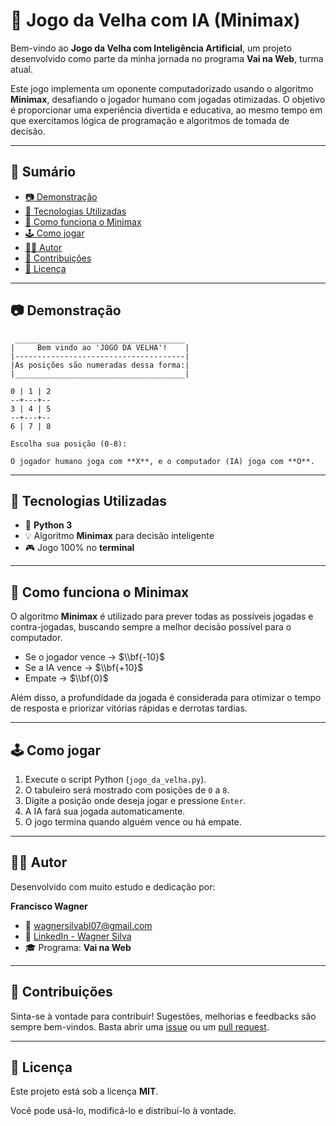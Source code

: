 # 🧠 Jogo da Velha com IA (Minimax)

Bem-vindo ao **Jogo da Velha com Inteligência Artificial**, um projeto desenvolvido como parte da minha jornada no programa **Vai na Web**, turma atual.

Este jogo implementa um oponente computadorizado usando o algoritmo **Minimax**, desafiando o jogador humano com jogadas otimizadas. O objetivo é proporcionar uma experiência divertida e educativa, ao mesmo tempo em que exercitamos lógica de programação e algoritmos de tomada de decisão.

---

## 📌 Sumário

- [📷 Demonstração](#-demonstração)
- [🚀 Tecnologias Utilizadas](#-tecnologias-utilizadas)
- [🧠 Como funciona o Minimax](#-como-funciona-o-minimax)
- [🕹️ Como jogar](#️-como-jogar)
- [🙋‍♂️ Autor](#-autor)
- [🤝 Contribuições](#-contribuições)
- [📝 Licença](#-licença)

---

## 📷 Demonstração

```text
 ______________________________________      
|     Bem vindo ao 'JOGO DA VELHA'!    |
|--------------------------------------|
|As posições são numeradas dessa forma:|           
|______________________________________|

0 | 1 | 2
--+---+--
3 | 4 | 5
--+---+--
6 | 7 | 8

Escolha sua posição (0-8):

O jogador humano joga com **X**, e o computador (IA) joga com **O**.
````
---

## 🚀 Tecnologias Utilizadas

* 🐍 **Python 3**
* 💡 Algoritmo **Minimax** para decisão inteligente
* 🎮 Jogo 100% no **terminal**

---

## 🧠 Como funciona o Minimax

O algoritmo **Minimax** é utilizado para prever todas as possíveis jogadas e contra-jogadas, buscando sempre a melhor decisão possível para o computador.

* Se o jogador vence → $\\bf{-10}$
* Se a IA vence → $\\bf{+10}$
* Empate → $\\bf{0}$

Além disso, a profundidade da jogada é considerada para otimizar o tempo de resposta e priorizar vitórias rápidas e derrotas tardias.

---

## 🕹️ Como jogar

1.  Execute o script Python (`jogo_da_velha.py`).
2.  O tabuleiro será mostrado com posições de `0` a `8`.
3.  Digite a posição onde deseja jogar e pressione `Enter`.
4.  A IA fará sua jogada automaticamente.
5.  O jogo termina quando alguém vence ou há empate.

---

## 🙋‍♂️ Autor

Desenvolvido com muito estudo e dedicação por:

**Francisco Wagner**

* 📧 [wagnersilvabl07@gmail.com](mailto:wagnersilvabl07@gmail.com)
* 🔗 [LinkedIn - Wagner Silva](https://www.google.com/search?q=https://www.linkedin.com/in/wagner-silva-dev/)
* 🎓 Programa: **Vai na Web**

---

## 🤝 Contribuições

Sinta-se à vontade para contribuir\! Sugestões, melhorias e feedbacks são sempre bem-vindos. Basta abrir uma [issue](https://github.com/w7-silva/Jogo_da_velha/issues) ou um [pull request](https://github.com/w7-silva/Jogo_da_velha/pulls).

---

## 📝 Licença

Este projeto está sob a licença **MIT**.

Você pode usá-lo, modificá-lo e distribuí-lo à vontade.
